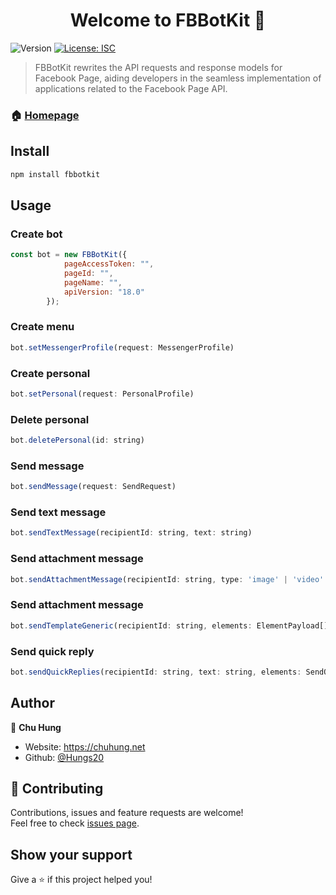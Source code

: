 <h1 align="center">Welcome to FBBotKit 👋</h1>
<p>
  <img alt="Version" src="https://img.shields.io/badge/version-1.0.1-blue.svg?cacheSeconds=2592000" />
  <a href="#" target="_blank">
    <img alt="License: ISC" src="https://img.shields.io/badge/License-ISC-yellow.svg" />
  </a>
</p>

> FBBotKit rewrites the API requests and response models for Facebook Page, aiding developers in the seamless implementation of applications related to the Facebook Page API.

### 🏠 [Homepage](https://github.com/Hungs20/FBBotKit)

## Install

```sh
npm install fbbotkit
```

## Usage

### Create bot
```js
const bot = new FBBotKit({
            pageAccessToken: "",
            pageId: "",
            pageName: "",
            apiVersion: "18.0"
        });
```
### Create menu
```js
bot.setMessengerProfile(request: MessengerProfile)
```
### Create personal
```js
bot.setPersonal(request: PersonalProfile)
```

### Delete personal
```js
bot.deletePersonal(id: string)
```

### Send message
```js
bot.sendMessage(request: SendRequest)
```
### Send text message
```js
bot.sendTextMessage(recipientId: string, text: string)
```
### Send attachment message
```js
bot.sendAttachmentMessage(recipientId: string, type: 'image' | 'video' | 'audio' | 'file', url: string)
```
### Send attachment message
```js
bot.sendTemplateGeneric(recipientId: string, elements: ElementPayload[])
```
### Send quick reply
```js
bot.sendQuickReplies(recipientId: string, text: string, elements: SendQuickReply[])
```



## Author

👤 **Chu Hung**

* Website: https://chuhung.net
* Github: [@Hungs20](https://github.com/Hungs20)

## 🤝 Contributing

Contributions, issues and feature requests are welcome!<br />Feel free to check [issues page](https://github.com/Hungs20/FBBotKit/issues). 

## Show your support

Give a ⭐️ if this project helped you!
